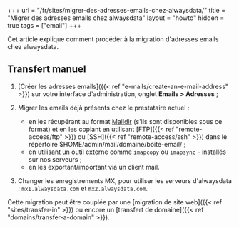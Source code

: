 +++
url = "/fr/sites/migrer-des-adresses-emails-chez-alwaysdata/"
title = "Migrer des adresses emails chez alwaysdata"
layout = "howto"
hidden = true
tags = ["email"]
+++

Cet article explique comment procéder à la migration d'adresses emails chez alwaysdata.

## Transfert manuel

1. [Créer les adresses emails]({{< ref "e-mails/create-an-e-mail-address" >}}) sur votre interface d'administration, onglet **Emails > Adresses** ;

2. Migrer les emails déjà présents chez le prestataire actuel :
    - en les récupérant au format [Maildir](https://fr.wikipedia.org/wiki/Maildir) (s'ils sont disponibles sous ce format) et en les copiant en utilisant [FTP]({{< ref "remote-access/ftp" >}}) ou [SSH]({{< ref "remote-access/ssh" >}}) dans le répertoire $HOME/admin/mail/domaine/boîte-email/ ;
    - en utilisant un outil externe comme `imapcopy` ou `imapsync` - installés sur nos serveurs ;
    - en les exportant/important via un client mail.

3. Changer les enregistrements MX, pour utiliser les serveurs d'alwaysdata : `mx1.alwaysdata.com` et `mx2.alwaysdata.com`.

Cette migration peut être couplée par une [migration de site web]({{< ref "sites/transfer-in" >}}) ou encore un [transfert de domaine]({{< ref "domains/transfer-a-domain" >}}).
